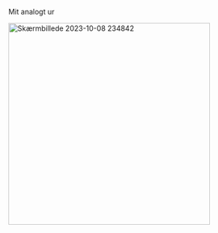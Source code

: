 Mit analogt ur


<img width="399" alt="Skærmbillede 2023-10-08 234842" src="https://github.com/jacobselbok/mini_projekt/assets/144399384/78f9b3a7-e53c-4504-9c11-5731ce236ecf">
